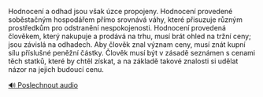 
Hodnocení a odhad jsou však úzce propojeny. Hodnocení provedené soběstačným hospodářem přímo srovnává váhy, které přisuzuje různým prostředkům pro odstranění nespokojenosti. Hodnocení provedená člověkem, který nakupuje a prodává na trhu, musí brát ohled na tržní ceny; jsou závislá na odhadech. Aby člověk znal význam ceny, musí znát kupní sílu příslušné peněžní částky. Člověk musí být v zásadě seznámen s cenami těch statků, které by chtěl získat, a na základě takové znalosti si udělat názor na jejich budoucí cenu.

[🔊 Poslechnout audio](/data/7-paragraphs/audio/chapter_62/para_010-Hodnocen-a-odhad-jsou-vak-zce-propojeny-Hodnoc.mp3)
